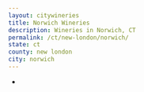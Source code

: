 ```yaml
---
layout: citywineries
title: Norwich Wineries
description: Wineries in Norwich, CT
permalink: /ct/new-london/norwich/
state: ct
county: new london
city: norwich
---
```

-
